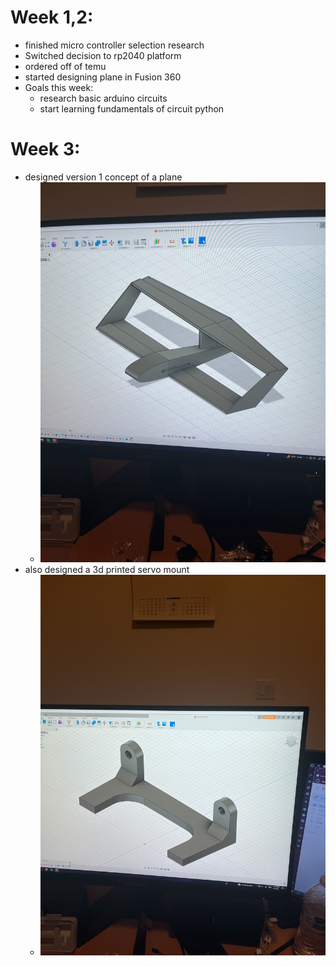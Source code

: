 # Week 1,2:
- finished micro controller selection research
- Switched decision to rp2040 platform
- ordered off of temu
- started designing plane in Fusion 360
- Goals this week:
  * research basic arduino circuits
  * start learning fundamentals of circuit python
# Week 3:
- designed version 1 concept of a plane
  * ![plane_concept](images/IMG_1916.jpg)
- also designed a 3d printed servo mount
  * ![servo_mount](images/IMG_1917.jpg)

